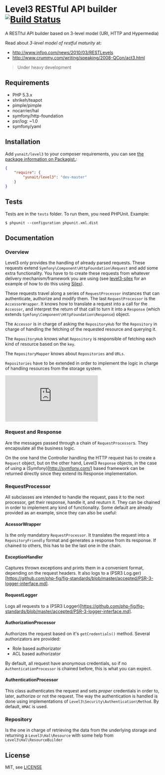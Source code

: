 Level3 RESTful API builder [![Build Status](https://travis-ci.org/yunait/level3.png?branch=master)](https://travis-ci.org/yunait/level3)
==============================

A RESTful API builder based on 3-level model (URI, HTTP and Hypermedia) 

Read about *3-level model of restful maturity* at:
* http://www.infoq.com/news/2010/03/RESTLevels
* http://www.crummy.com/writing/speaking/2008-QCon/act3.html

> Under heavy development

Requirements
------------

* PHP 5.3.x
* shrikeh/teapot
* pimple/pimple
* nocarrier/hal
* symfony/http-foundation
* psr/log: ~1.0
* symfony/yaml

Installation
------------

Add `yunait/level3` to your composer requirements, you can see [the package information on Packagist.](https://packagist.org/packages/yunait/level3):

```JSON
{
    "require": {
        "yunait/level3": "dev-master"
    }
}
```

Tests
-----

Tests are in the `tests` folder.
To run them, you need PHPUnit.
Example:

    $ phpunit --configuration phpunit.xml.dist
    
Documentation
-------------
### Overview
Level3 only provides the handling of already parsed requests. These requests extend `Symfony\Component\HttpFoundation\Request` and add some extra functionality. You have to to create these requests from whatever delivery mechanism/framework you are using (see [level3-silex](https://github.com/yunait/level3-silex) for an example of how to do this using [Silex](http://silex.sensiolabs.org/)).

These requests travel along a series of `RequestProcessor` instances that can authenticate, authorize and modify them. The last `RequestProcessor` is the `AccessorWrapper`. It knows how to translate a request into a call for the `Accessor`, and interpret the return of that call to turn it into a `Response` (which extends `Symfony\Component\HttpFoundation\Response`) object.

The `Accessor` is in charge of asking the `RepositoryHub` for the `Repository` in charge of handling the fetching of the requested resource and querying it.

The `RepositoryHub` knows what `Repository` is responsible of fetching each kind of resource based on the `key`.

The `RepositoryMapper` knows about `Repositories` and `URLs`.

`Repositories` have to be extended in order to implement the logic in charge of handling resources from the storage system.

![Classes overview](https://github.com/amartinj/level3/blob/master/doc/overview.pdf?raw=true)

### Request and Response
Are the messages passed through a chain of `RequestProcessor`s. They encapsulate all the business logic.

On the one hand the Controller handling the HTTP request has to create a `Request` object, but on the other hand, Level3 `Response` objects, in the case of using a (Symfony)[http://symfony.com/] based framework can be returned directly since they extend its Response implementation.

### RequestProcessor
All subclasses are intended to handle the request, pass it to the next processor, get their response, handle it, and reuturn it. They can be chained in order to implement any kind of functionality. Some default are already provided as an example, since they can also be useful:

#### AcessorWrapper
Is the only mandatory `RequestProcessor`. It translates the request into a `RepositoryFriendly` format and generates a response from its response. If chained to others, this has to be the last one in the chain.

#### ExceptionHandler
Captures thrown exceptions and prints them in a convenient format, depending on the request headers. It also logs to a (PSR3 Log.ger)[https://github.com/php-fig/fig-standards/blob/master/accepted/PSR-3-logger-interface.md].

#### RequestLogger
Logs all requests to a (PSR3 Logger)[https://github.com/php-fig/fig-standards/blob/master/accepted/PSR-3-logger-interface.md].

#### AuthorizationProcessor
Authorizes the request based on it's `getCredentials()` method. Several authorizators are provided:
* Role based authorizator
* ACL based authorizator

By default, all request have anonymous credentials, so if no `AuthenticationProcessor` is chained before, this is what you can expect.

#### AuthenticationProcessor
This class authenticates the request and sets *proper* credentials in order to, later, authorize or not the request. The way the authentication is handled is done using implementations of `Level3\Security\Authentication\Method`. By default, `HMAC` is used.

### Repository
Is the one in charge of retrieving the data from the underlying storage and returning a `Level3\Hal\Resource` with some help from `Level3\Hal\ResourceBuilder`


License
-------

MIT, see [LICENSE](LICENSE)
